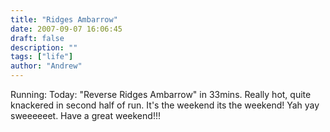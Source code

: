 ```yaml
---
title: "Ridges Ambarrow"
date: 2007-09-07 16:06:45
draft: false
description: ""
tags: ["life"]
author: "Andrew"
---
```


Running: Today: "Reverse Ridges Ambarrow" in 33mins. Really hot, quite knackered in second half of run. It's the weekend its the weekend! Yah yay sweeeeeet. Have a great weekend!!!
